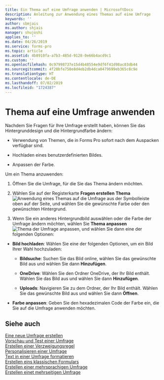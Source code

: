 ```yaml
---
title: Ein Thema auf eine Umfrage anwenden | MicrosoftDocs
description: Anleitung zur Anwendung eines Themas auf eine Umfrage
keywords: ''
author: sbmjais
ms.author: shjais
manager: shujoshi
applies_to: ''
ms.date: 04/26/2019
ms.service: forms-pro
ms.topic: article
ms.assetid: 4b8910fa-a7b3-485d-9128-0e66b4acd9c1
ms.custom: ''
ms.openlocfilehash: 0c97998737e15d4b48554e9df6f41d98ac03db44
ms.sourcegitcommit: 4f20bfe750e8d4eb2db4dca0479699eb365c8c9e
ms.translationtype: HT
ms.contentlocale: de-DE
ms.lasthandoff: 07/02/2019
ms.locfileid: "1724387"
---
```

# <a name="apply-theme-to-a-survey"></a>Thema auf eine Umfrage anwenden



Nachdem Sie Fragen für Ihre Umfrage erstellt haben, können Sie das Hintergrunddesign und die Hintergrundfarbe ändern:

-   Verwendung von Themen, die in Forms Pro sofort nach dem Auspacken verfügbar sind.

-   Hochladen eines benutzerdefinierten Bildes.

-   Anpassen der Farbe.

Um ein Thema anzuwenden:

1.  Öffnen Sie die Umfrage, für die Sie das Thema ändern möchten.

2.  Wählen Sie auf der Registerkarte **Fragen erstellen** **Thema** ![Anwendung eines Themas auf die Umfrage](media/apply-theme.png "Anwendung eines Themas auf die Umfrage") aus der Symbolleiste oben auf der Seite, und wählen Sie die gewünschte Farbe oder den gewünschten Hintergrund.

3.  Wenn Sie ein anderes Hintergrundbild auswählen oder die Farbe der Umfrage ändern möchten, wählen Sie **Thema anpassen** ![Thema der Umfrage anpassen](media/customize-theme.png "Thema der Umfrage anpassen"), und wählen Sie dann eine der folgenden Optionen:

- **Bild hochladen**: Wählen Sie eine der folgenden Optionen, um ein Bild Ihrer Wahl hochzuladen:

    - **Bildsuche**: Suchen Sie das Bild online, wählen Sie das gewünschte Bild aus und wählen Sie dann **Hinzufügen**.

    - **OneDrive**: Wählen Sie den Ordner OneDrive, der Ihr Bild enthält. Wählen Sie das Bild aus und wählen Sie dann **Hinzufügen**.

    - **Uploads**: Navigieren Sie zu dem Ordner, der Ihr Bild enthält. Wählen Sie das gewünschte Bild aus und wählen Sie dann **Öffnen**.

- **Farbe anpassen**: Geben Sie den hexadezimalen Code der Farbe ein, die Sie auf die Umfrage anwenden möchten.

## <a name="see-also"></a>Siehe auch

[Eine neue Umfrage erstellen](create-new-survey.md)<br>
[Vorschau und Test einer Umfrage](preview-test-survey.md)<br>
[Erstellen einer Verzweigungsregel](create-branching-rule.md)<br>
[Personalisieren einer Umfrage](personalize-survey.md)<br>
[Text in einer Umfrage formatieren](survey-text-format.md)<br>
[Erstellen eins klassischen Formulars](create-classic-form.md)<br>
[Erstellen einer mehrsprachigen Umfrage](create-multilingual-survey.md)<br>
[Erstellen einet mehrseitigen Umfrage](create-multipage-survey.md)


